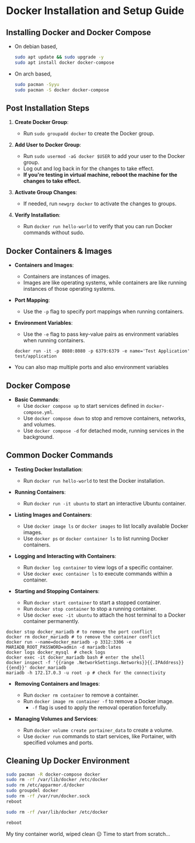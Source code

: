 # Docker Installation and Setup Guide

## Installing Docker and Docker Compose

- On debian based,

  ```bash
  sudo apt update && sudo upgrade -y
  sudo apt install docker docker-compose  
  ```

- On arch based,

  ```bash
  sudo pacman -Syyu
  sudo pacman -S docker docker-compose
  ```

## Post Installation Steps

1. **Create Docker Group**:
   - Run `sudo groupadd docker` to create the Docker group.

2. **Add User to Docker Group**:
   - Run `sudo usermod -aG docker $USER` to add your user to the Docker group.
   - Log out and log back in for the changes to take effect.
   - **If you're testing in virtual machine, reboot the machine for the changes to take effect.**

3. **Activate Group Changes**:
   - If needed, run `newgrp docker` to activate the changes to groups.

4. **Verify Installation**:
   - Run `docker run hello-world` to verify that you can run Docker commands without sudo.

## Docker Containers & Images

- **Containers and Images**:
  - Containers are instances of images.
  - Images are like operating systems, while containers are like running instances of those operating systems.

- **Port Mapping**:
  - Use the `-p` flag to specify port mappings when running containers.

- **Environment Variables**:
  - Use the `-e` flag to pass key-value pairs as environment variables when running containers.

  ```docker
  docker run -it -p 8080:8080 -p 6379:6379 -e name='Test Application' test/application
  ```

- You can also map multiple ports and also environment variables

## Docker Compose

- **Basic Commands**:
  - Use `docker compose up` to start services defined in `docker-compose.yml`.
  - Use `docker compose down` to stop and remove containers, networks, and volumes.
  - Use `docker compose -d` for detached mode, running services in the background.

## Common Docker Commands

- **Testing Docker Installation**:
  - Run `docker run hello-world` to test the Docker installation.

- **Running Containers**:
  - Run `docker run -it ubuntu` to start an interactive Ubuntu container.

- **Listing Images and Containers**:
  - Use `docker image ls` or `docker images` to list locally available Docker images.
  - Use `docker ps` or `docker container ls` to list running Docker containers.

- **Logging and Interacting with Containers**:
  - Run `docker log container` to view logs of a specific container.
  - Use `docker exec container ls` to execute commands within a container.

- **Starting and Stopping Containers**:
  - Run `docker start container` to start a stopped container.
  - Run `docker stop container` to stop a running container.
  - Use `docker exec -it ubuntu` to attach the host terminal to a Docker container permanently.

```docker
docker stop docker_mariadb # to remove the port conflict
docker rm docker_mariadb # to remove the container conflict
docker run --name=docker_mariadb -p 3312:3306 -e MARIADB_ROOT_PASSWORD=admin -d mariadb:lates
docker logs docker_mysql  # check logs
docker exec -it docker_mariadb bash # enter the shell
docker inspect -f '{{range .NetworkSettings.Networks}}{{.IPAddress}}{{end}}' docker_mariadb
mariadb -h 172.17.0.3 -u root -p # check for the connectivity
```

- **Removing Containers and Images**:
  - Run `docker rm container` to remove a container.
  - Run `docker image rm container -f` to remove a Docker image.
    - `-f` flag is used to apply the removal operation forcefully.

- **Managing Volumes and Services**:
  - Run `docker volume create portainer_data` to create a volume.
  - Use `docker run` commands to start services, like Portainer, with specified volumes and ports.

## Cleaning Up Docker Environment

```bash
sudo pacman -R docker-compose docker
sudo rm -rf /var/lib/docker /etc/docker
sudo rm /etc/apparmor.d/docker
sudo groupdel docker
sudo rm -rf /var/run/docker.sock
reboot

sudo rm -rf /var/lib/docker /etc/docker

reboot
```

My tiny container world, wiped clean :expressionless: Time to start from scratch…
